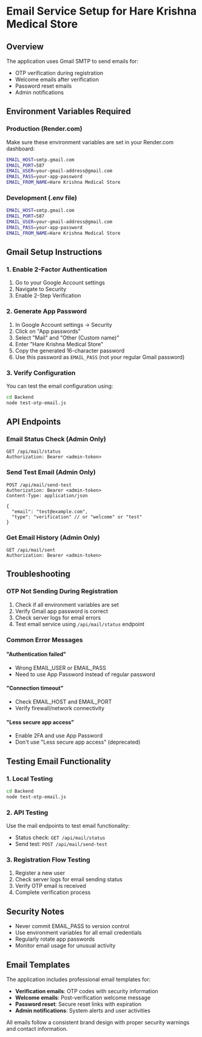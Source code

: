 # Email Service Setup for Hare Krishna Medical Store

## Overview

The application uses Gmail SMTP to send emails for:

- OTP verification during registration
- Welcome emails after verification
- Password reset emails
- Admin notifications

## Environment Variables Required

### Production (Render.com)

Make sure these environment variables are set in your Render.com dashboard:

```bash
EMAIL_HOST=smtp.gmail.com
EMAIL_PORT=587
EMAIL_USER=your-gmail-address@gmail.com
EMAIL_PASS=your-app-password
EMAIL_FROM_NAME=Hare Krishna Medical Store
```

### Development (.env file)

```bash
EMAIL_HOST=smtp.gmail.com
EMAIL_PORT=587
EMAIL_USER=your-gmail-address@gmail.com
EMAIL_PASS=your-app-password
EMAIL_FROM_NAME=Hare Krishna Medical Store
```

## Gmail Setup Instructions

### 1. Enable 2-Factor Authentication

1. Go to your Google Account settings
2. Navigate to Security
3. Enable 2-Step Verification

### 2. Generate App Password

1. In Google Account settings → Security
2. Click on "App passwords"
3. Select "Mail" and "Other (Custom name)"
4. Enter "Hare Krishna Medical Store"
5. Copy the generated 16-character password
6. Use this password as `EMAIL_PASS` (not your regular Gmail password)

### 3. Verify Configuration

You can test the email configuration using:

```bash
cd Backend
node test-otp-email.js
```

## API Endpoints

### Email Status Check (Admin Only)

```http
GET /api/mail/status
Authorization: Bearer <admin-token>
```

### Send Test Email (Admin Only)

```http
POST /api/mail/send-test
Authorization: Bearer <admin-token>
Content-Type: application/json

{
  "email": "test@example.com",
  "type": "verification" // or "welcome" or "test"
}
```

### Get Email History (Admin Only)

```http
GET /api/mail/sent
Authorization: Bearer <admin-token>
```

## Troubleshooting

### OTP Not Sending During Registration

1. Check if all environment variables are set
2. Verify Gmail app password is correct
3. Check server logs for email errors
4. Test email service using `/api/mail/status` endpoint

### Common Error Messages

#### "Authentication failed"

- Wrong EMAIL_USER or EMAIL_PASS
- Need to use App Password instead of regular password

#### "Connection timeout"

- Check EMAIL_HOST and EMAIL_PORT
- Verify firewall/network connectivity

#### "Less secure app access"

- Enable 2FA and use App Password
- Don't use "Less secure app access" (deprecated)

## Testing Email Functionality

### 1. Local Testing

```bash
cd Backend
node test-otp-email.js
```

### 2. API Testing

Use the mail endpoints to test email functionality:

- Status check: `GET /api/mail/status`
- Send test: `POST /api/mail/send-test`

### 3. Registration Flow Testing

1. Register a new user
2. Check server logs for email sending status
3. Verify OTP email is received
4. Complete verification process

## Security Notes

- Never commit EMAIL_PASS to version control
- Use environment variables for all email credentials
- Regularly rotate app passwords
- Monitor email usage for unusual activity

## Email Templates

The application includes professional email templates for:

- **Verification emails**: OTP codes with security information
- **Welcome emails**: Post-verification welcome message
- **Password reset**: Secure reset links with expiration
- **Admin notifications**: System alerts and user activities

All emails follow a consistent brand design with proper security warnings and contact information.

